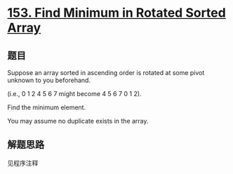 # [153. Find Minimum in Rotated Sorted Array](https://leetcode.com/problems/find-minimum-in-rotated-sorted-array/)

## 题目
Suppose an array sorted in ascending order is rotated at some pivot unknown to you beforehand.

(i.e., 0 1 2 4 5 6 7 might become 4 5 6 7 0 1 2).

Find the minimum element.

You may assume no duplicate exists in the array.

## 解题思路

见程序注释
